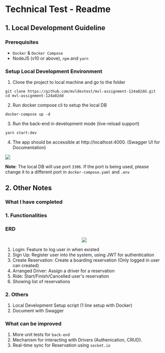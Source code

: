 # Technical Test - Readme

## 1. Local Development Guideline

### Prerequisites

- `Docker` & `Docker Compose`
- NodeJS (v10 or above), `npm` and `yarn`

### Setup Local Development Environment

1. Clone the project to local machine and go to the folder

```
git clone https://github.com/mvldevtest/mvl-assignment-124a02dd.git
cd mvl-assignment-124a02dd
```

2. Run docker compose cli to setup the local DB

```
docker-compose up -d
```

3. Run the back-end in development mode (live-reload support)

```
yarn start:dev
```

4. The app should be accessible at http://localhost:4000. (Swagger UI for Documentation)

<image src="./imgs/swagger-img.png" />

<b>Note</b>: The local DB will use port `3306`. If the port is being used, please change it to a different port in `docker-compose.yaml` and `.env`

## 2. Other Notes

### What I have completed

### 1. Functionalities

### ERD

<p align="center">
  <image src="./imgs/dbdesign.png"/>
</p>

1. Login: Feature to log user in when existed
2. Sign Up: Register user into the system, using JWT for authentication
3. Create Reservation: Create a boarding reservation (Only logged in user can created)
4. Arranged Driver: Assign a driver for a reservation
5. Ride: Start/Finish/Cancelled user's reservation
6. Showing list of reservations

### 2. Others

1. Local Development Setup script (1 line setup with Docker)
2. Document with Swagger

### What can be improved

1. More unit tests for `back-end`
2. Mechanism for interacting with Drivers (Authenication, CRUD).
3. Real-time sync for Reservation using `socket.io`

